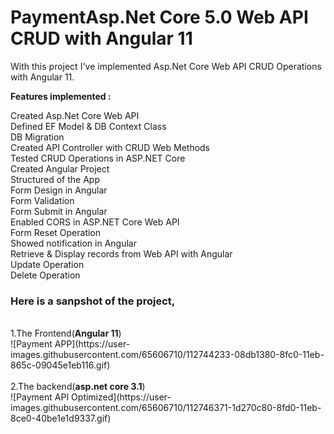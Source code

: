 # PaymentAsp.Net Core 5.0 Web API CRUD with Angular 11
With this project I've implemented Asp.Net Core Web API CRUD Operations with Angular 11.

<strong>Features implemented :</strong>

Created Asp.Net Core Web API </br>
Defined EF Model & DB Context Class  </br>
DB Migration </br>
Created API Controller with CRUD Web Methods  </br>
Tested CRUD Operations in ASP.NET Core </br>
Created Angular Project </br>
Structured of the App </br>
Form Design in Angular </br>
Form Validation </br>
Form Submit in Angular </br>
Enabled CORS in ASP.NET Core Web API </br>
Form Reset Operation </br>
Showed notification in Angular </br>
Retrieve & Display records from Web API with Angular </br>
Update Operation </br>
Delete Operation </br>

<h3>Here is a sanpshot of the project,</h3> </br>
1.The Frontend(<b>Angular 11</b>) </br>
![Payment APP](https://user-images.githubusercontent.com/65606710/112744233-08db1380-8fc0-11eb-865c-09045e1eb116.gif) </br> </br>
2.The backend(<b>asp.net core 3.1</b>) </br>
![Payment API Optimized](https://user-images.githubusercontent.com/65606710/112746371-1d270c80-8fd0-11eb-8ce0-40be1e1d9337.gif)


